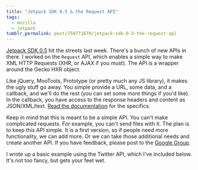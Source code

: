 ```yaml
---
title: "Jetpack SDK 0.5 & the Request API"
tags:
  - mozilla
  - jetpack
tumblr_permalink: post/750771670/jetpack-sdk-0-5-the-request-api
---
```


[Jetpack SDK 0.5](http://mozillalabs.com/jetpack/2010/06/24/announcing-jetpack-sdk-0-5/) hit the streets last week. There's a bunch of new APIs in there. I worked on the `Request` API, which enables a simple way to make XML HTTP Requests (XHR, or AJAX if you must). The API is a wrapper around the Gecko HXR object.

Like jQuery, MooTools, Prototype (or pretty much any JS library), it makes the ugly stuff go away. You simple provide a URL, some data, and a callback, and we'll do the rest (you can set some more things if you'd like). In the callback, you have access to the response headers and content as JSON/XML/text. [Read the documentation](https://jetpack.mozillalabs.com/sdk/0.5/docs/#module/jetpack-core/request) for the specifics.

Keep in mind that this is meant to be a simple API. You can't make complicated requests. For example, you can't send files with it. The plan is to keep this API simple. It is a first version, so if people need more functionality, we can add more. Or we can take those additional needs and create another API. If you have feedback, please post to the [Google Group](https://groups.google.com/group/mozilla-labs-jetpack).

I wrote up a basic example using the Twitter API, which I've included below. It's not too fancy, but gets your feet wet.

<script src="http://gist.github.com/457704.js?file=gistfile1.js"></script>
